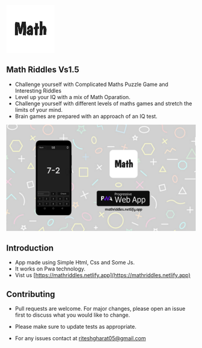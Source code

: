 ![Screenshot](images/logo128.png)

## Math Riddles Vs1.5 
* Challenge yourself with Complicated Maths Puzzle Game and Interesting Riddles 
* Level up your IQ with a mix of Math Oparation. 
* Challenge yourself with different levels of maths games and stretch the limits of your mind. 
* Brain games are prepared with an approach of an IQ test.

![Screenshot](images/banner.jpg)

## Introduction
* App made using Simple Html, Css and Some Js.
* It works on Pwa technology. 
* Vist us [https://mathriddles.netlify.app](https://mathriddles.netlify.app) 

## Contributing
* Pull requests are welcome. For major changes, please open an issue first to discuss what you would like to change.
* Please make sure to update tests as appropriate.

* For any issues contact at riteshgharat05@gmail.com 

